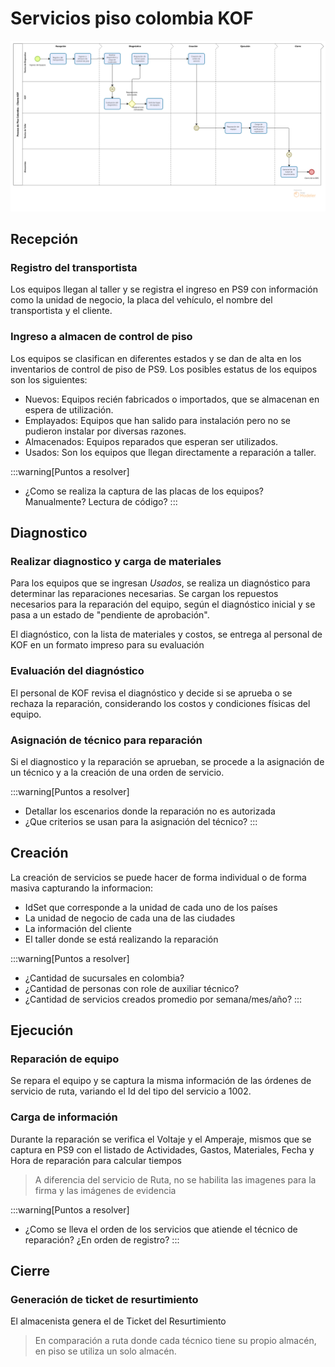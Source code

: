 # Servicios piso colombia KOF

![Servicios Piso](../../../static/img/ServiciosPisoColombiaKOF.png)

## Recepción

### Registro del transportista

Los equipos llegan al taller y se registra el ingreso en PS9 con información como la unidad de negocio, la placa del vehículo, el nombre del transportista y el cliente.

### Ingreso a almacen de control de piso

Los equipos se clasifican en diferentes estados y se dan de alta en los inventarios de control de piso de PS9. Los posibles estatus de los equipos son los siguientes:

- Nuevos: Equipos recién fabricados o importados, que se almacenan en espera de utilización.
- Emplayados: Equipos que han salido para instalación pero no se pudieron instalar por diversas razones.
- Almacenados: Equipos reparados que esperan ser utilizados.
- Usados: Son los equipos que llegan directamente a reparación a taller.

:::warning[Puntos a resolver]

- ¿Como se realiza la captura de las placas de los equipos? Manualmente? Lectura de código?
  :::

## Diagnostico

### Realizar diagnostico y carga de materiales

Para los equipos que se ingresan _Usados_, se realiza un diagnóstico para determinar las reparaciones necesarias. Se cargan los repuestos necesarios para la reparación del equipo, según el diagnóstico inicial y se pasa a un estado de "pendiente de aprobación".

El diagnóstico, con la lista de materiales y costos, se entrega al personal de KOF en un formato impreso para su evaluación

### Evaluación del diagnóstico

El personal de KOF revisa el diagnóstico y decide si se aprueba o se rechaza la reparación, considerando los costos y condiciones físicas del equipo.

### Asignación de técnico para reparación

Si el diagnostico y la reparación se aprueban, se procede a la asignación de un técnico y a la creación de una orden de servicio.

:::warning[Puntos a resolver]

- Detallar los escenarios donde la reparación no es autorizada
- ¿Que criterios se usan para la asignación del técnico?
  :::

## Creación

La creación de servicios se puede hacer de forma individual o de forma masiva capturando la informacion:

- IdSet que corresponde a la unidad de cada uno de los países
- La unidad de negocio de cada una de las ciudades
- La información del cliente
- El taller donde se está realizando la reparación

:::warning[Puntos a resolver]

- ¿Cantidad de sucursales en colombia?
- ¿Cantidad de personas con role de auxiliar técnico?
- ¿Cantidad de servicios creados promedio por semana/mes/año?
  :::

## Ejecución

### Reparación de equipo

Se repara el equipo y se captura la misma información de las órdenes de servicio de ruta, variando el Id del tipo del servicio a 1002.

### Carga de información

Durante la reparación se verifica el Voltaje y el Amperaje, mismos que se captura en PS9 con el listado de Actividades, Gastos, Materiales, Fecha y Hora de reparación para calcular tiempos

> A diferencia del servicio de Ruta, no se habilita las imagenes para la firma y las imágenes de evidencia

:::warning[Puntos a resolver]

- ¿Como se lleva el orden de los servicios que atiende el técnico de reparación? ¿En orden de registro?
  :::

## Cierre

### Generación de ticket de resurtimiento

El almacenista genera el de Ticket del Resurtimiento

> En comparación a ruta donde cada técnico tiene su propio almacén, en piso se utiliza un solo almacén.
